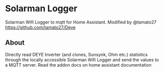 # Solarman Logger #

Solarman Wifi Logger to mqtt for Home Assistant. Modified by @tamato27 https://github.com/tamato27/Deye

## About ##

Directly read DEYE Inverter (and clones, Sunsynk, Ohm etc.) statistics through the locally accessible Solarman Wifi Logger and send the values to a MQTT server.
Read the addon docs on home assistant documentation
